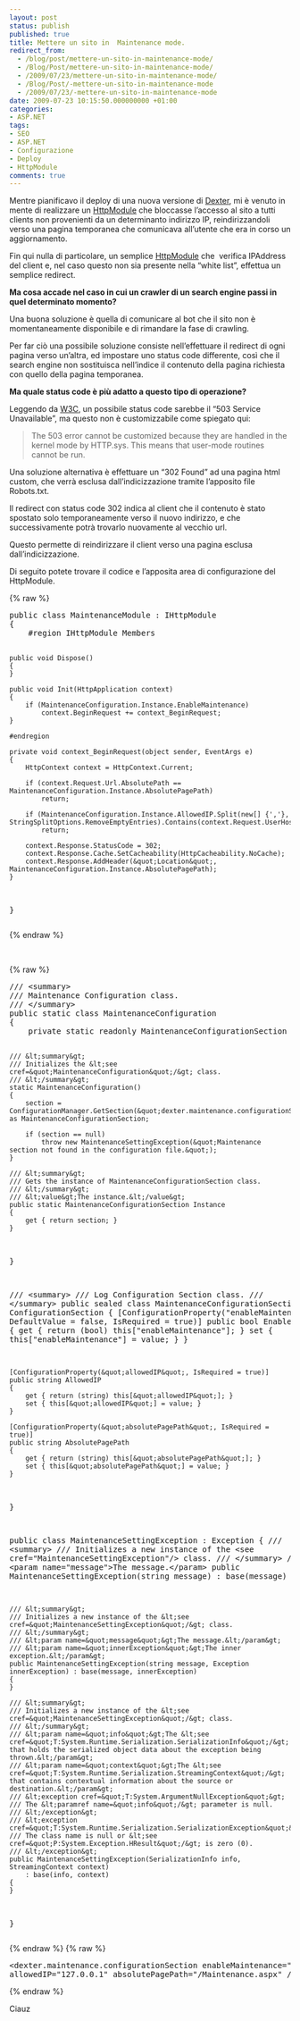 ```yaml
---
layout: post
status: publish
published: true
title: Mettere un sito in  Maintenance mode.
redirect_from: 
  - /blog/post/mettere-un-sito-in-maintenance-mode/
  - /Blog/Post/mettere-un-sito-in-maintenance-mode/
  - /2009/07/23/mettere-un-sito-in-maintenance-mode/
  - /Blog/Post/-mettere-un-sito-in-maintenance-mode
  - /2009/07/23/-mettere-un-sito-in-maintenance-mode
date: 2009-07-23 10:15:50.000000000 +01:00
categories:
- ASP.NET
tags:
- SEO
- ASP.NET
- Configurazione
- Deploy
- HttpModule
comments: true
---
```

<p>Mentre pianificavo il deploy di una nuova versione di <a href="http://imperugo.tostring.it/About/Dexter" title="Dexter Blog Engine" target="_blank">Dexter</a>, mi &egrave; venuto in mente di realizzare un <a href="http://msdn.microsoft.com/en-us/library/zec9k340(VS.71).aspx" title="HttpModule" target="_blank">HttpModule</a> che bloccasse l&rsquo;accesso al sito a tutti clients non provenienti da un determinanto indirizzo IP, reindirizzandoli verso una pagina temporanea che comunicava all&rsquo;utente che era in corso un aggiornamento.</p>
<p>Fin qui nulla di particolare, un semplice <a href="http://msdn.microsoft.com/en-us/library/zec9k340(VS.71).aspx" title="HttpModule" target="_blank">HttpModule</a> che&nbsp; verifica IPAddress del client e, nel caso questo non sia presente nella &ldquo;white list&rdquo;, effettua un semplice redirect.</p>
<p><strong>Ma cosa accade nel caso in cui un crawler di un search engine passi in quel determinato momento?</strong></p>
<p>Una buona soluzione &egrave; quella di comunicare al bot che il sito non &egrave; momentaneamente disponibile e di rimandare la fase di crawling.</p>
<p>Per far ci&ograve; una possibile soluzione consiste nell&rsquo;effettuare il redirect di ogni pagina verso un&rsquo;altra, ed impostare uno status code differente, cos&igrave; che il search engine non sostituisca nell&rsquo;indice il contenuto della pagina richiesta con quello della pagina temporanea.</p>
<p><strong>Ma quale status code &egrave; pi&ugrave; adatto a questo tipo di operazione?</strong></p>
<p>Leggendo da <a href="http://www.w3.org/Protocols/rfc2616/rfc2616-sec10.html" title="W3C Status Code" rel="nofollow" target="_blank">W3C</a>, un possibile status code sarebbe il &ldquo;503 Service Unavailable&rdquo;, ma questo non &egrave; customizzabile come spiegato qui:</p>
<blockquote>
<p>The 503 error cannot be customized because they are handled in the kernel mode by HTTP.sys. This means that user-mode routines cannot be run.</p>
</blockquote>
<p>Una soluzione alternativa &egrave; effettuare un &ldquo;302 Found&rdquo; ad una pagina html custom, che verr&agrave; esclusa dall&rsquo;indicizzazione tramite l&rsquo;apposito file Robots.txt.</p>
<p>Il redirect con status code 302 indica al client che il contenuto &egrave; stato spostato solo temporaneamente verso il nuovo indirizzo, e che successivamente potr&agrave; trovarlo nuovamente al vecchio url.</p>
<p>Questo permette di reindirizzare il client verso una pagina esclusa dall&rsquo;indicizzazione.</p>
<p>Di seguito potete trovare il codice e l&rsquo;apposita area di configurazione del HttpModule.</p>
{% raw %}<pre class="brush: csharp; ruler: true;">
public class MaintenanceModule : IHttpModule
{
    #region IHttpModule Members

    public void Dispose()
    {
    }

    public void Init(HttpApplication context)
    {
        if (MaintenanceConfiguration.Instance.EnableMaintenance)
            context.BeginRequest += context_BeginRequest;
    }

    #endregion

    private void context_BeginRequest(object sender, EventArgs e)
    {
        HttpContext context = HttpContext.Current;

        if (context.Request.Url.AbsolutePath == MaintenanceConfiguration.Instance.AbsolutePagePath)
            return;

        if (MaintenanceConfiguration.Instance.AllowedIP.Split(new[] {','}, StringSplitOptions.RemoveEmptyEntries).Contains(context.Request.UserHostAddress))
            return;

        context.Response.StatusCode = 302;
        context.Response.Cache.SetCacheability(HttpCacheability.NoCache);
        context.Response.AddHeader(&quot;Location&quot;, MaintenanceConfiguration.Instance.AbsolutePagePath);
    }
}</pre>{% endraw %}
<p>&nbsp;</p>
{% raw %}<pre class="brush: csharp; ruler: true;">
/// &lt;summary&gt;
/// Maintenance Configuration class.
/// &lt;/summary&gt;
public static class MaintenanceConfiguration
{
    private static readonly MaintenanceConfigurationSection section;

    /// &lt;summary&gt;
    /// Initializes the &lt;see cref=&quot;MaintenanceConfiguration&quot;/&gt; class.
    /// &lt;/summary&gt;
    static MaintenanceConfiguration()
    {
        section = ConfigurationManager.GetSection(&quot;dexter.maintenance.configurationSection&quot;) as MaintenanceConfigurationSection;

        if (section == null)
            throw new MaintenanceSettingException(&quot;Maintenance section not found in the configuration file.&quot;);
    }

    /// &lt;summary&gt;
    /// Gets the instance of MaintenanceConfigurationSection class.
    /// &lt;/summary&gt;
    /// &lt;value&gt;The instance.&lt;/value&gt;
    public static MaintenanceConfigurationSection Instance
    {
        get { return section; }
    }
}

/// &lt;summary&gt;
/// Log Configuration Section class.
/// &lt;/summary&gt;
public sealed class MaintenanceConfigurationSection : ConfigurationSection
{
    [ConfigurationProperty(&quot;enableMaintenance&quot;, DefaultValue = false, IsRequired = true)]
    public bool EnableMaintenance
    {
        get { return (bool) this[&quot;enableMaintenance&quot;]; }
        set { this[&quot;enableMaintenance&quot;] = value; }
    }

    [ConfigurationProperty(&quot;allowedIP&quot;, IsRequired = true)]
    public string AllowedIP
    {
        get { return (string) this[&quot;allowedIP&quot;]; }
        set { this[&quot;allowedIP&quot;] = value; }
    }

    [ConfigurationProperty(&quot;absolutePagePath&quot;, IsRequired = true)]
    public string AbsolutePagePath
    {
        get { return (string) this[&quot;absolutePagePath&quot;]; }
        set { this[&quot;absolutePagePath&quot;] = value; }
    }
}

public class MaintenanceSettingException : Exception
{
    /// &lt;summary&gt;
    /// Initializes a new instance of the &lt;see cref=&quot;MaintenanceSettingException&quot;/&gt; class.
    /// &lt;/summary&gt;
    /// &lt;param name=&quot;message&quot;&gt;The message.&lt;/param&gt;
    public MaintenanceSettingException(string message) : base(message)
    {
    }

    /// &lt;summary&gt;
    /// Initializes a new instance of the &lt;see cref=&quot;MaintenanceSettingException&quot;/&gt; class.
    /// &lt;/summary&gt;
    /// &lt;param name=&quot;message&quot;&gt;The message.&lt;/param&gt;
    /// &lt;param name=&quot;innerException&quot;&gt;The inner exception.&lt;/param&gt;
    public MaintenanceSettingException(string message, Exception innerException) : base(message, innerException)
    {
    }

    /// &lt;summary&gt;
    /// Initializes a new instance of the &lt;see cref=&quot;MaintenanceSettingException&quot;/&gt; class.
    /// &lt;/summary&gt;
    /// &lt;param name=&quot;info&quot;&gt;The &lt;see cref=&quot;T:System.Runtime.Serialization.SerializationInfo&quot;/&gt; that holds the serialized object data about the exception being thrown.&lt;/param&gt;
    /// &lt;param name=&quot;context&quot;&gt;The &lt;see cref=&quot;T:System.Runtime.Serialization.StreamingContext&quot;/&gt; that contains contextual information about the source or destination.&lt;/param&gt;
    /// &lt;exception cref=&quot;T:System.ArgumentNullException&quot;&gt;
    /// The &lt;paramref name=&quot;info&quot;/&gt; parameter is null.
    /// &lt;/exception&gt;
    /// &lt;exception cref=&quot;T:System.Runtime.Serialization.SerializationException&quot;&gt;
    /// The class name is null or &lt;see cref=&quot;P:System.Exception.HResult&quot;/&gt; is zero (0).
    /// &lt;/exception&gt;
    public MaintenanceSettingException(SerializationInfo info, StreamingContext context)
        : base(info, context)
    {
    }
}</pre>{% endraw %}
{% raw %}<pre class="brush: xml; ruler: true;">
&lt;dexter.maintenance.configurationSection 
            enableMaintenance=&quot;true&quot; 
            allowedIP=&quot;127.0.0.1&quot; 
            absolutePagePath=&quot;/Maintenance.aspx&quot; /&gt;</pre>{% endraw %}
<p>Ciauz</p>
